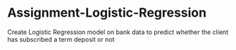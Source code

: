 # Assignment-Logistic-Regression
Create Logistic Regression model on bank data to predict  whether the client has subscribed a term deposit or not
 
